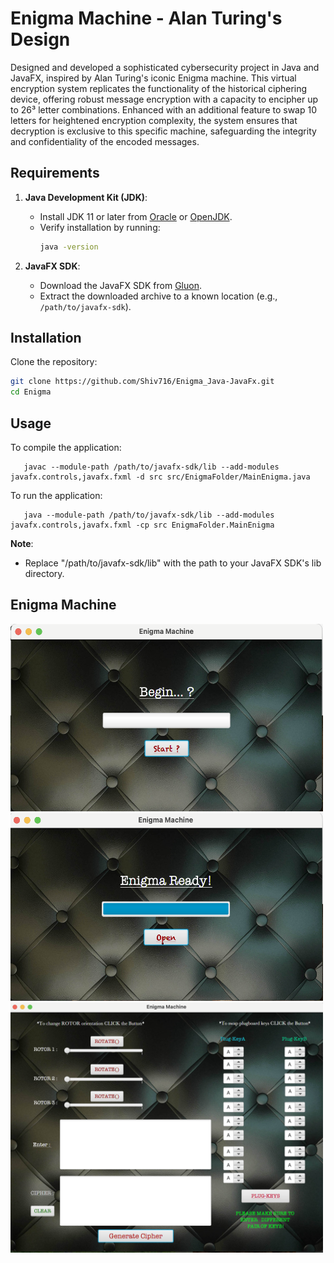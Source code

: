 # Enigma Machine - Alan Turing's Design

Designed and developed a sophisticated cybersecurity project in Java and JavaFX, inspired by Alan Turing's iconic Enigma machine. This virtual encryption system replicates the functionality of the historical ciphering device, offering robust message encryption with a capacity to encipher up to 26³ letter combinations. Enhanced with an additional feature to swap 10 letters for heightened encryption complexity, the system ensures that decryption is exclusive to this specific machine, safeguarding the integrity and confidentiality of the encoded messages.

## Requirements

1. **Java Development Kit (JDK)**:
   - Install JDK 11 or later from [Oracle](https://www.oracle.com/java/technologies/javase-downloads.html) or [OpenJDK](https://openjdk.org/).
   - Verify installation by running:
     ```bash
     java -version
     ```

2. **JavaFX SDK**:
   - Download the JavaFX SDK from [Gluon](https://gluonhq.com/products/javafx/).
   - Extract the downloaded archive to a known location (e.g., `/path/to/javafx-sdk`).

## Installation

Clone the repository:
   ```bash
   git clone https://github.com/Shiv716/Enigma_Java-JavaFx.git
   cd Enigma
   ```

## Usage

To compile the application:
 ```
    javac --module-path /path/to/javafx-sdk/lib --add-modules javafx.controls,javafx.fxml -d src src/EnigmaFolder/MainEnigma.java
 ```
To run the application:
 ```
    java --module-path /path/to/javafx-sdk/lib --add-modules javafx.controls,javafx.fxml -cp src EnigmaFolder.MainEnigma
 ```
**Note**:
   - Replace "/path/to/javafx-sdk/lib" with the path to your JavaFX SDK's lib directory.

## Enigma Machine

<img src="images/Intro1.png" alt="First Window" width="500" height="300">

<img src="images/Intro2.png" alt="Second Window" width="500" height="300">

<img src="images/EngimaClass.png" alt="Final Window" width="500" height="400">
